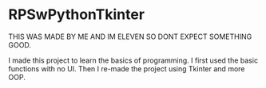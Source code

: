 # RPSwPythonTkinter
THIS WAS MADE BY ME AND IM ELEVEN SO DONT EXPECT SOMETHING GOOD.

I made this project to learn the basics of programming. I first used the basic functions with no UI. Then I re-made the project using Tkinter and more OOP.
